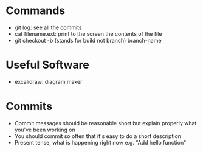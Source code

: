 # Commands

- git log: see all the commits
- cat filename.ext: print to the screen the contents of the file
- git checkout -b (stands for build not branch) branch-name

# Useful Software
- excalidraw: diagram maker

# Commits
- Commit messages should be reasonable short but explain properly what you've been working on
- You should commit so often that it's easy to do a short description
- Present tense, what is happening right now e.g. "Add hello function"
